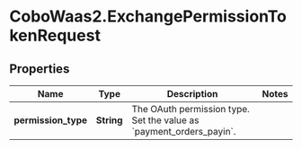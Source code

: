 # CoboWaas2.ExchangePermissionTokenRequest

## Properties

Name | Type | Description | Notes
------------ | ------------- | ------------- | -------------
**permission_type** | **String** | The OAuth permission type. Set the value as &#x60;payment_orders_payin&#x60;. | 


